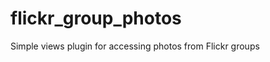 flickr_group_photos
===================

Simple views plugin for accessing photos from Flickr groups
